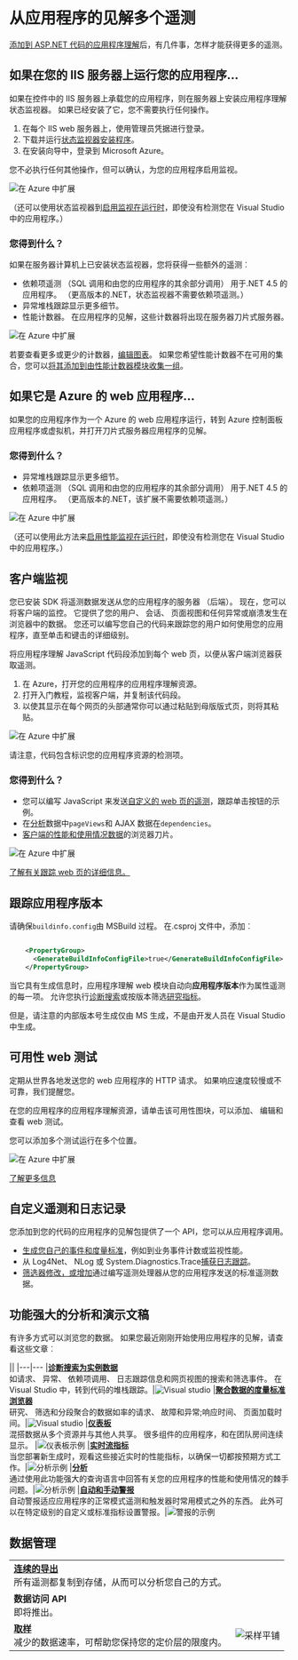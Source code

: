 <properties 
    pageTitle="获取更多的见解应用程序 |Microsoft Azure" 
    description="之后开始使用应用程序的见解，这是您可以浏览功能的摘要。" 
    services="application-insights" 
    documentationCenter=".net"
    authors="alancameronwills" 
    manager="douge"/>

<tags 
    ms.service="application-insights" 
    ms.workload="tbd" 
    ms.tgt_pltfrm="ibiza" 
    ms.devlang="na" 
    ms.topic="article" 
    ms.date="10/27/2016" 
    ms.author="awills"/>

# <a name="more-telemetry-from-application-insights"></a>从应用程序的见解多个遥测

[添加到 ASP.NET 代码的应用程序理解](app-insights-asp-net.md)后，有几件事，怎样才能获得更多的遥测。 

## <a name="if-your-app-runs-on-your-iis-server-"></a>如果在您的 IIS 服务器上运行您的应用程序...

如果在控件中的 IIS 服务器上承载您的应用程序，则在服务器上安装应用程序理解状态监视器。 如果已经安装了它，您不需要执行任何操作。

1. 在每个 IIS web 服务器上，使用管理员凭据进行登录。
2. 下载并运行[状态监视器安装程序](http://go.microsoft.com/fwlink/?LinkId=506648)。
3. 在安装向导中，登录到 Microsoft Azure。

您不必执行任何其他操作，但可以确认，为您的应用程序启用监视。

![在 Azure 中扩展](./media/app-insights-asp-net-more/025.png)

（还可以使用状态监视器到[启用监视在运行时](app-insights-monitor-performance-live-website-now.md)，即使没有检测您在 Visual Studio 中的应用程序。）

### <a name="what-do-you-get"></a>您得到什么？

如果在服务器计算机上已安装状态监视器，您将获得一些额外的遥测︰

* 依赖项遥测 （SQL 调用和由您的应用程序的其余部分调用） 用于.NET 4.5 的应用程序。 （更高版本的.NET，状态监视器不需要依赖项遥测。） 
* 异常堆栈跟踪显示更多细节。
* 性能计数器。 在应用程序的见解，这些计数器将出现在服务器刀片式服务器。 

![在 Azure 中扩展](./media/app-insights-asp-net-more/070.png)

若要查看更多或更少的计数器，[编辑图表](app-insights-metrics-explorer.md)。 如果您希望性能计数器不在可用的集合，您可以[将其添加到由性能计数器模块收集一组](app-insights-performance-counters.md)。

## <a name="if-its-an-azure-web-app-"></a>如果它是 Azure 的 web 应用程序...

如果您的应用程序作为一个 Azure 的 web 应用程序运行，转到 Azure 控制面板应用程序或虚拟机，并打开刀片式服务器应用程序的见解。 

### <a name="what-do-you-get"></a>您得到什么？

* 异常堆栈跟踪显示更多细节。
* 依赖项遥测 （SQL 调用和由您的应用程序的其余部分调用） 用于.NET 4.5 的应用程序。 （更高版本的.NET，该扩展不需要依赖项遥测。） 

![在 Azure 中扩展](./media/app-insights-asp-net-more/080.png)

（还可以使用此方法来[启用性能监视在运行时](app-insights-monitor-performance-live-website-now.md)，即使没有检测您在 Visual Studio 中的应用程序。）

## <a name="client-side-monitoring"></a>客户端监视

您已安装 SDK 将遥测数据发送从您的应用程序的服务器 （后端）。 现在，您可以将客户端的监控。 它提供了您的用户、 会话、 页面视图和任何异常或崩溃发生在浏览器中的数据。 您还可以编写您自己的代码来跟踪您的用户如何使用您的应用程序，直至单击和键击的详细级别。

将应用程序理解 JavaScript 代码段添加到每个 web 页，以便从客户端浏览器获取遥测。

1. 在 Azure，打开您的应用程序的应用程序理解资源。
2. 打开入门教程，监视客户端，并复制该代码段。
3. 以使其显示在每个网页的头部通常你可以通过粘贴到母版版式页，则将其粘贴。

![在 Azure 中扩展](./media/app-insights-asp-net-more/100.png)

请注意，代码包含标识您的应用程序资源的检测项。

### <a name="what-do-you-get"></a>您得到什么？

* 您可以编写 JavaScript 来发送[自定义的 web 页的遥测](app-insights-api-custom-events-metrics.md)，跟踪单击按钮的示例。
* 在[分析](app-insights-analytics.md)数据中`pageViews`和 AJAX 数据在`dependencies`。 
* [客户端的性能和使用情况数据](app-insights-javascript.md)的浏览器刀片。

![在 Azure 中扩展](./media/app-insights-asp-net-more/090.png)


[了解有关跟踪 web 页的详细信息。](app-insights-web-track-usage.md)



## <a name="track-application-version"></a>跟踪应用程序版本

请确保`buildinfo.config`由 MSBuild 过程。 在.csproj 文件中，添加︰  

```XML

    <PropertyGroup>
      <GenerateBuildInfoConfigFile>true</GenerateBuildInfoConfigFile>    <IncludeServerNameInBuildInfo>true</IncludeServerNameInBuildInfo>
    </PropertyGroup> 
```

当它具有生成信息时，应用程序理解 web 模块自动向**应用程序版本**作为属性遥测的每一项。 允许您执行[诊断搜索](app-insights-diagnostic-search.md)或按版本筛选[研究指标](app-insights-metrics-explorer.md)。 

但是，请注意的内部版本号生成仅由 MS 生成，不是由开发人员在 Visual Studio 中生成。


## <a name="availability-web-tests"></a>可用性 web 测试

定期从世界各地发送您的 web 应用程序的 HTTP 请求。 如果响应速度较慢或不可靠，我们提醒您。

在您的应用程序的应用程序理解资源，请单击该可用性图块，可以添加、 编辑和查看 web 测试。

您可以添加多个测试运行在多个位置。

![在 Azure 中扩展](./media/app-insights-asp-net-more/110.png)

[了解更多信息](app-insights-monitor-web-app-availability.md)

## <a name="custom-telemetry-and-logging"></a>自定义遥测和日志记录

您添加到您的代码的应用程序的见解包提供了一个 API，您可以从应用程序调用。

* [生成您自己的事件和度量标准](app-insights-api-custom-events-metrics.md)，例如到业务事件计数或监视性能。
* 从 Log4Net、 NLog 或 System.Diagnostics.Trace[捕获日志跟踪](app-insights-asp-net-trace-logs.md)。
* [筛选器修改，或增加](app-insights-api-filtering-sampling.md)通过编写遥测处理器从您的应用程序发送的标准遥测数据。 


## <a name="powerful-analysis-and-presentation"></a>功能强大的分析和演示文稿

有许多方式可以浏览您的数据。 如果您最近刚刚开始使用应用程序的见解，请查看这些文章︰

||
|---|---
|[**诊断搜索为实例数据**](app-insights-visual-studio.md)<br/>如请求、 异常、 依赖项调用、 日志跟踪信息和网页视图的搜索和筛选事件。 在 Visual Studio 中，转到代码的堆栈跟踪。|![Visual studio](./media/app-insights-asp-net-more/61.png)
|[**聚合数据的度量标准浏览器**](app-insights-metrics-explorer.md)<br/>研究、 筛选和分段聚合的数据如率的请求、 故障和异常;响应时间、 页面加载时间。|![Visual studio](./media/app-insights-asp-net-more/060.png)
|[**仪表板**](app-insights-dashboards.md#dashboards)<br/>混搭数据从多个资源并与其他人共享。 很多组件的应用程序，和在团队房间连续显示。  |![仪表板示例](./media/app-insights-asp-net-more/62.png)
|[**实时流指标**](app-insights-metrics-explorer.md#live-metrics-stream)<br/>当您部署新生成时，观看这些接近实时的性能指标，以确保一切都按预期方式工作。|![分析示例](./media/app-insights-asp-net-more/050.png)
|[**分析**](app-insights-analytics.md)<br/>通过使用此功能强大的查询语言中回答有关您的应用程序的性能和使用情况的棘手问题。|![分析示例](./media/app-insights-asp-net-more/010.png)
|[**自动和手动警报**](app-insights-alerts.md)<br/>自动警报适应应用程序的正常模式遥测和触发器时常用模式之外的东西。 此外可以在特定级别的自定义或标准指标设置警报。|![警报的示例](./media/app-insights-asp-net-more/020.png)

## <a name="data-management"></a>数据管理

|||
|---|---|
|[**连续的导出**](app-insights-export-telemetry.md)<br/>所有遥测都复制到存储，从而可以分析您自己的方式。|
|**数据访问 API**<br/>即将推出。|
|[**取样**](app-insights-sampling.md)<br/>减少的数据速率，可帮助您保持您的定价层的限度内。|![采样平铺](./media/app-insights-asp-net-more/030.png)